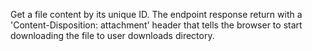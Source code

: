 Get a file content by its unique ID.
The endpoint response return with a 'Content-Disposition: attachment' header that tells the browser to start downloading the file to user downloads directory.
